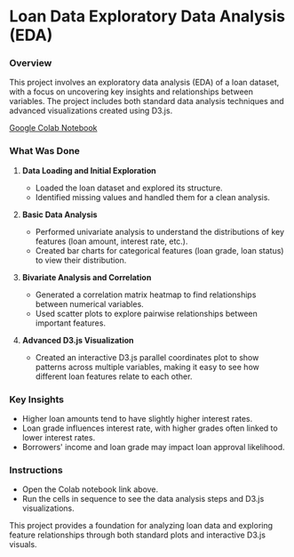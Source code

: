 # Loan Data Exploratory Data Analysis (EDA)

### Overview
This project involves an exploratory data analysis (EDA) of a loan dataset, with a focus on uncovering key insights and relationships between variables. The project includes both standard data analysis techniques and advanced visualizations created using D3.js.

[Google Colab Notebook](https://colab.research.google.com/drive/1DuEHeAzuEbExnJcLN003LcaNsw6-Tci9?usp=sharing)  

### What Was Done
1. **Data Loading and Initial Exploration**  
   - Loaded the loan dataset and explored its structure.
   - Identified missing values and handled them for a clean analysis.

2. **Basic Data Analysis**  
   - Performed univariate analysis to understand the distributions of key features (loan amount, interest rate, etc.).
   - Created bar charts for categorical features (loan grade, loan status) to view their distribution.

3. **Bivariate Analysis and Correlation**  
   - Generated a correlation matrix heatmap to find relationships between numerical variables.
   - Used scatter plots to explore pairwise relationships between important features.

4. **Advanced D3.js Visualization**  
   - Created an interactive D3.js parallel coordinates plot to show patterns across multiple variables, making it easy to see how different loan features relate to each other.

### Key Insights
- Higher loan amounts tend to have slightly higher interest rates.
- Loan grade influences interest rate, with higher grades often linked to lower interest rates.
- Borrowers' income and loan grade may impact loan approval likelihood.

### Instructions
- Open the Colab notebook link above.
- Run the cells in sequence to see the data analysis steps and D3.js visualizations.

This project provides a foundation for analyzing loan data and exploring feature relationships through both standard plots and interactive D3.js visuals.
